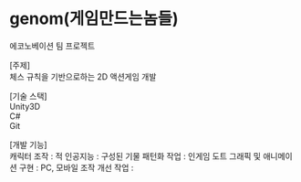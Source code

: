# genom(게임만드는놈들)

에코노베이션 팀 프로젝트
  
[주제]  
체스 규칙을 기반으로하는 2D 액션게임 개발
  
  
[기술 스택]  
Unity3D  
C#  
Git
  
  
[개발 기능]  
캐릭터 조작 :
적 인공지능 :
구성된 기물 패턴화 작업 :
인게임 도트 그래픽 및 애니메이션 구현 : 
PC, 모바일 조작 개선 작업 :

  
